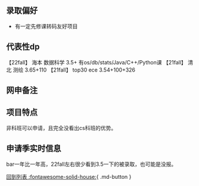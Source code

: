 ## 录取偏好

- 有一定先修课转码友好项目

## 代表性dp
【22fall】 海本 数据科学 3.5+ 有os/db/stats/Java/C++/Python课
【21fall】 清北 测绘 3.65+110
【21fall】 top30 ece 3.54+100+326
## 网申备注

## 项目特点
非科班可以申请，且完全没看出cs科班的优势。

## 申请季实时信息
bar一年比一年高，22fall左右很少看到3.5一下的被录取，也可能是没报。

[回到列表 :fontawesome-solid-house:](选校梯度.md){ .md-button }

